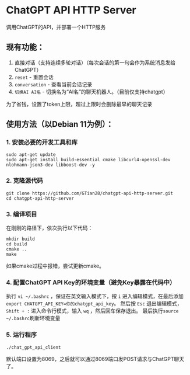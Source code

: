 # ChatGPT API HTTP Server

调用ChatGPT的API，并部署一个HTTP服务

## 现有功能：

1. 直接对话（支持连续多轮对话）（每次会话的第一句会作为系统消息发给ChatGPT）
2. `reset` - 重置会话
3. `conversation` - 查看当前会话记录
4. `切换AI AI名` - 切换名为“AI名”的聊天机器人。（目前仅支持chatgpt）

为了省钱，设置了token上限，超过上限时会删除最早的聊天记录

## 使用方法（以Debian 11为例）：

### 1. 安装必要的开发工具和库

```
sudo apt-get update
sudo apt-get install build-essential cmake libcurl4-openssl-dev nlohmann-json3-dev libboost-dev -y
```

### 2. 克隆源代码

```
git clone https://github.com/GTian28/chatgpt-api-http-server.git
cd chatgpt-api-http-server
```

### 3. 编译项目

在刚刚的路径下，依次执行以下代码：

```
mkdir build
cd build
cmake ..
make
```

如果cmake过程中报错，尝试更新cmake。

### 4. 配置ChatGPT API Key的环境变量（避免Key暴露在代码中）

执行 `vi ~/.bashrc` ，保证在英文输入模式下，按 `i` 进入编辑模式，在最后添加 `export CHATGPT_API_KEY=你的chatgpt_api_key`。
然后按 `Esc` 退出编辑模式，`Shift + :` 进入命令行模式，输入 `wq` ，然后回车保存退出。
最后执行`source ~/.bashrc`刷新环境变量

### 5. 运行程序

```
./chat_gpt_api_client
```

默认端口设置为8069，之后就可以通过8069端口发POST请求与ChatGPT聊天了。

